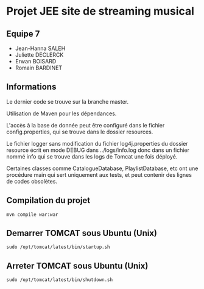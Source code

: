 # Projet JEE site de streaming musical

## Equipe 7

- Jean-Hanna SALEH
- Juliette DECLERCK
- Erwan BOISARD
- Romain BARDINET

## Informations

Le dernier code se trouve sur la branche master.

Utilisation de Maven pour les dépendances.

L'accès à la base de donnée peut être configuré dans le fichier config.properties, qui se trouve dans le dossier resources.

Le fichier logger sans modification du fichier log4j.properties du dossier resource écrit en mode DEBUG dans ../logs/info.log donc dans un fichier nommé info qui se trouve dans les logs de Tomcat une fois déployé.

Certaines classes comme CatalogueDatabase, PlaylistDatabase, etc ont une procédure main qui sert uniquement aux tests, et peut contenir des lignes de codes obsolètes.


## Compilation du projet

``
mvn compile war:war
``

## Demarrer TOMCAT sous Ubuntu (Unix)

``
sudo /opt/tomcat/latest/bin/startup.sh
``

## Arreter TOMCAT sous Ubuntu (Unix)

``
sudo /opt/tomcat/latest/bin/shutdown.sh
``
